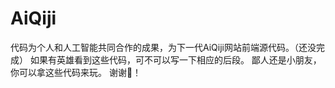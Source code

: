 # AiQiji
代码为个人和人工智能共同合作的成果，为下一代AiQiji网站前端源代码。（还没完成）
如果有英雄看到这些代码，可不可以写一下相应的后段。
鄙人还是小朋友，你可以拿这些代码来玩。
谢谢🙏！
